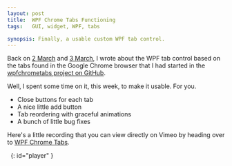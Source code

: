 ```yaml
---
layout: post
title:  WPF Chrome Tabs Functioning
tags:   GUI, widget, WPF, tabs

synopsis: Finally, a usable custom WPF tab control.
---
```

Back on [2 March](/2012/03/02/custom-wpf-tab-control.html) and
[3 March](/2012/03/05/chrome-tabs-and-visual-children.html), I wrote about the
WPF tab control based on the tabs found in the Google Chrome browser that I
had started in the
[wpfchrometabs project on GitHub](https://github.com/realistschuckle/wpfchrometabs).

Well, I spent some time on it, this week, to make it usable. For you.

* Close buttons for each tab
* A nice little add button
* Tab reordering with graceful animations
* A bunch of little bug fixes

Here's a little recording that you can view directly on Vimeo by heading over
to [WPF Chrome Tabs](http://vimeo.com/44969662).

&nbsp;
{: id="player" }

<script type="text/javascript">
window.setTimeout(function() {
  var f = document.createElement('iframe');
  f.width = 500;
  f.height = 333;
  f.frameborder = 0;
  f.style.border = '0';
  f.src = 'https://player.vimeo.com/video/44969662?title=0&amp;byline=0&amp;portrait=0';
  document.getElementById('player').appendChild(f);
}, 1000);
</script>

